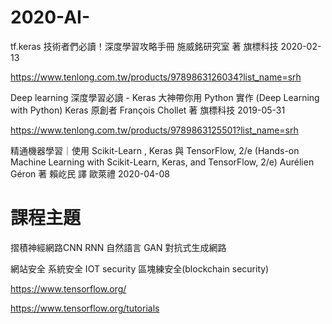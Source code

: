 # 2020-AI-



tf.keras 技術者們必讀！深度學習攻略手冊
施威銘研究室 著
旗標科技 2020-02-13

https://www.tenlong.com.tw/products/9789863126034?list_name=srh



Deep learning 深度學習必讀 - Keras 大神帶你用 Python 實作 (Deep Learning with Python)
Keras 原創者 François Chollet 著
旗標科技
2019-05-31

https://www.tenlong.com.tw/products/9789863125501?list_name=srh


精通機器學習｜使用 Scikit-Learn , Keras 與 TensorFlow, 2/e (Hands-on Machine Learning with Scikit-Learn, Keras, and TensorFlow, 2/e)
Aurélien Géron 著 賴屹民 譯
歐萊禮
2020-04-08

# 課程主題
摺積神經網路CNN
RNN 自然語言
GAN 對抗式生成網路


網站安全
系統安全
IOT security
區塊練安全(blockchain security)




https://www.tensorflow.org/

https://www.tensorflow.org/tutorials
